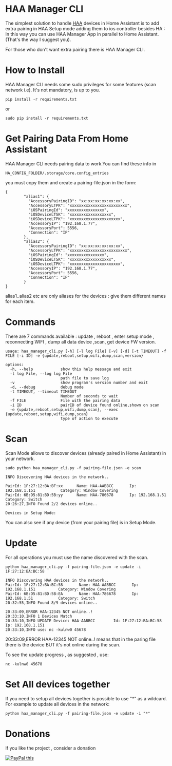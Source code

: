 # HAA Manager CLI

  
The simplest solution to handle [HAA](https://github.com/RavenSystem/esp-homekit-devices) devices in Home Assistant is to add extra pairing in HAA Setup mode adding them to ios controller besides HA : In this way you can use HAA Manager App in parallel to Home Assistant.(That's the way I suggest you).

For those who don't want extra pairing there is HAA Manager CLI.


# How to Install
 
HAA Manager CLI needs some sudo privileges for some features (scan network i.e).
It's not mandatory, is up to you.

`pip install -r requirements.txt`

or

`sudo pip install -r requirements.txt`


# Get Pairing Data From Home Assistant

HAA Manager CLI needs pairing data to work.You can find these info in 

`HA_CONFIG_FOLDER/.storage/core.config_entries`

you must copy them and create a pairing-file.json in the form:

```
{
        "alias1": {
          "AccessoryPairingID": "xx:xx:xx:xx:xx:xx",
          "AccessoryLTPK": "xxxxxxxxxxxxxxxxxxxxxxxxx",
          "iOSPairingId": "xxxxxxxxxxxxxxxx",
          "iOSDeviceLTSK": "xxxxxxxxxxxxxxxxxx",
          "iOSDeviceLTPK": "xxxxxxxxxxxxxxxxxxxxxx",
          "AccessoryIP": "192.168.1.77",
          "AccessoryPort": 5556,
          "Connection": "IP"
        },
        "alias2": {
          "AccessoryPairingID": "xx:xx:xx:xx:xx:xx",
          "AccessoryLTPK": "xxxxxxxxxxxxxxxxxxxxxxxxx",
          "iOSPairingId": "xxxxxxxxxxxxxxxx",
          "iOSDeviceLTSK": "xxxxxxxxxxxxxxxxxx",
          "iOSDeviceLTPK": "xxxxxxxxxxxxxxxxxxxxxx",
          "AccessoryIP": "192.168.1.77",
          "AccessoryPort": 5556,
          "Connection": "IP"
        }
}
```

alias1..alias2 etc are only aliases for the devices : give them different names for each item.


# Commands
There are 7 commands available : update , reboot , enter setup mode , reconnecting WIFI , dump all data device ,scan, get device FW version.

```
usage: haa_manager_cli.py [-h] [-l log File] [-v] [-d] [-t TIMEOUT] -f FILE [-i ID] -e {update,reboot,setup,wifi,dump,scan,version}

options:
  -h, --help            show this help message and exit
  -l log File, --log log File
                        path file to save log
  -v                    show program's version number and exit
  -d, --debug           debug mode
  -t TIMEOUT, --timeout TIMEOUT
                        Number of seconds to wait
  -f FILE               File with the pairing data
  -i ID                 pairID of device found online,shown on scan
  -e {update,reboot,setup,wifi,dump,scan}, --exec {update,reboot,setup,wifi,dump,scan}
                        type of action to execute
```

# Scan

Scan Mode allows to discover devices (already paired in Home Assistant) in your network.

`sudo python haa_manager_cli.py -f pairing-file.json -e scan`


```
INFO Discovering HAA devices in the network..

PairId: 1F:27:12:BA:BF:xx      Name: HAA-AABBCC       Ip: 192.168.1.151           Category: Window Covering  
PairId: 6B:D5:81:BD:5B:yy      Name: HAA-786678       Ip: 192.168.1.51            Category: Switch    
20:26:27,INFO Found 2/2 devices online..

Devices in Setup Mode:
```

You can also see if any device (from your pairing file) is in Setup Mode.

# Update

For all operations you must use the name discovered with the scan.

`python haa_manager_cli.py -f pairing-file.json -e update -i 1F:27:12:BA:BC:58`

```
INFO Discovering HAA devices in the network..
PairId: 1F:27:12:BA:BC:58       Name: HAA-AABBCC       Ip: 192.168.1.151          Category: Window Covering  
PairId: 6B:D5:81:BD:5B:EA       Name: HAA-786678       Ip: 192.168.1.51           Category: Switch 
20:32:55,INFO Found 8/9 devices online..

20:33:09,ERROR HAA-12345 NOT online..!
20:33:10,INFO 1 Devices Match
20:33:10,INFO UPDATE Device: HAA-AABBCC        Id: 1F:27:12:BA:BC:58    Ip: 192.168.1.151
20:33:10,INFO use: nc -kulnw0 45678
```

20:33:09,ERROR HAA-12345 NOT online..! means that in the paring file there is the device BUT it's not online during the scan.

To see the update progress , as suggested , use:

`nc -kulnw0 45678`

# Set All devices together

If you need to setup all devices together is possible to use "*" as a wildcard.
For example to update all devices in the network:

`python haa_manager_cli.py -f pairing-file.json -e update -i "*"`




# Donations

If you like the project , consider a donation

<a href="https://www.paypal.com/donate/?business=HDH35MSZ6VW58&no_recurring=0&currency_code=EUR" 
target="_blank">
<img src="https://www.paypalobjects.com/en_US/GB/i/btn/btn_donateCC_LG.gif" alt="PayPal this" 
title="PayPal – The safer, easier way to pay online!" border="0" />
</a>
